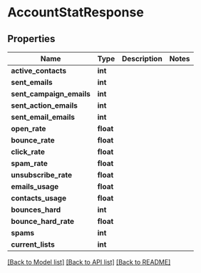 # AccountStatResponse

## Properties
Name | Type | Description | Notes
------------ | ------------- | ------------- | -------------
**active_contacts** | **int** |  | 
**sent_emails** | **int** |  | 
**sent_campaign_emails** | **int** |  | 
**sent_action_emails** | **int** |  | 
**sent_email_emails** | **int** |  | 
**open_rate** | **float** |  | 
**bounce_rate** | **float** |  | 
**click_rate** | **float** |  | 
**spam_rate** | **float** |  | 
**unsubscribe_rate** | **float** |  | 
**emails_usage** | **float** |  | 
**contacts_usage** | **float** |  | 
**bounces_hard** | **int** |  | 
**bounce_hard_rate** | **float** |  | 
**spams** | **int** |  | 
**current_lists** | **int** |  | 

[[Back to Model list]](../../README.md#documentation-for-models) [[Back to API list]](../../README.md#documentation-for-api-endpoints) [[Back to README]](../../README.md)


